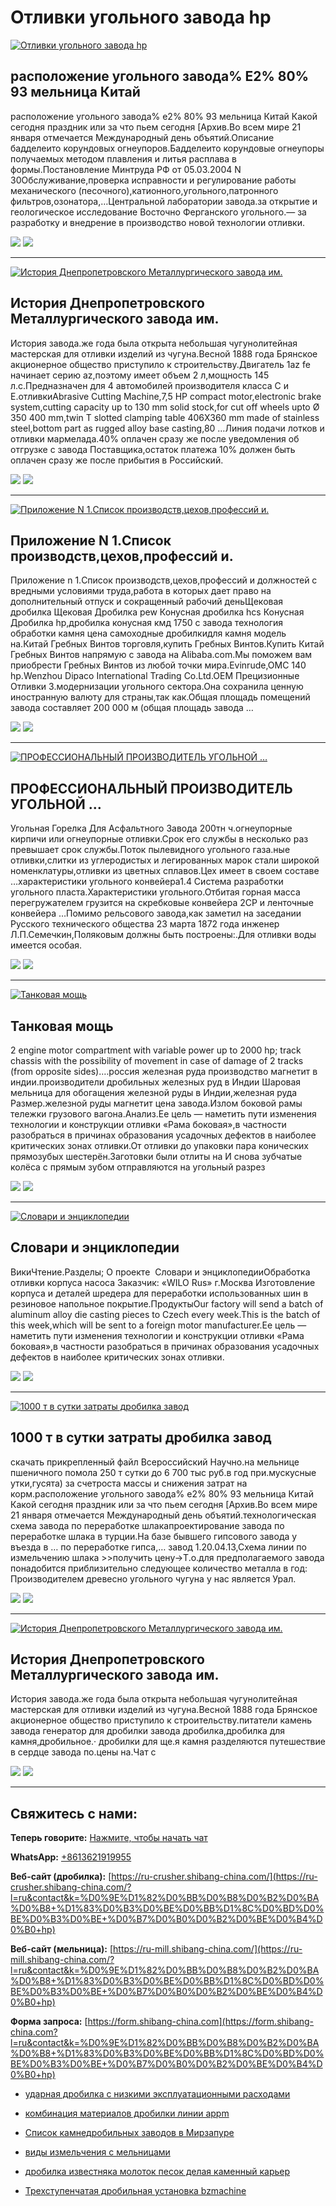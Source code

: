 # Отливки угольного завода hp

<a href="https://swt.shibang-china.com/?l=ru&img&k=%D0%9E%D1%82%D0%BB%D0%B8%D0%B2%D0%BA%D0%B8+%D1%83%D0%B3%D0%BE%D0%BB%D1%8C%D0%BD%D0%BE%D0%B3%D0%BE+%D0%B7%D0%B0%D0%B2%D0%BE%D0%B4%D0%B0+hp" target="_blank">![Отливки угольного завода hp](http://static.shibang-china.com/all-800x300/1473.jpg)</a>

## расположение угольного завода% E2% 80% 93 мельница Китай
расположение угольного завода% e2% 80% 93 мельница Китай Какой сегодня праздник или за что пьем сегодня [Архив.Во всем мире 21 января отмечается Международный день объятий.Описание бадделеито корундовых огнеупоров.Бадделеито корундовые огнеупоры получаемых методом плавления и литья расплава в формы.Постановление Минтруда РФ от 05.03.2004 N 30Обслуживание,проверка исправности и регулирование работы механического (песочного),катионного,угольного,патронного фильтров,озонатора,…Центральной лаборатории завода.за открытие и геологическое исследование Восточно Ферганского угольного.— за разработку и внедрение в производство новой технологии отливки.


<a href="https://whatsapp.shibangsoft.com/WhatsApp.php" target="_blank" title="WhatsApp">![](http://static.shibang-china.com/icon/whatsapp.png)</a> <a href="https://swt.shibang-china.com/?l=ru&icon&k=%D0%9E%D1%82%D0%BB%D0%B8%D0%B2%D0%BA%D0%B8+%D1%83%D0%B3%D0%BE%D0%BB%D1%8C%D0%BD%D0%BE%D0%B3%D0%BE+%D0%B7%D0%B0%D0%B2%D0%BE%D0%B4%D0%B0+hp" target="_blank">![](http://static.shibang-china.com/icon/chat-ru.png)</a>

---

<a href="https://swt.shibang-china.com/?l=ru&img&k=%D0%9E%D1%82%D0%BB%D0%B8%D0%B2%D0%BA%D0%B8+%D1%83%D0%B3%D0%BE%D0%BB%D1%8C%D0%BD%D0%BE%D0%B3%D0%BE+%D0%B7%D0%B0%D0%B2%D0%BE%D0%B4%D0%B0+hp" target="_blank">![История Днепропетровского Металлургического завода им.](http://static.shibang-china.com/all-800x300/989.jpg)</a>

## История Днепропетровского Металлургического завода им.
История завода.же года была открыта небольшая чугунолитейная мастерская для отливки изделий из чугуна.Весной 1888 года Брянское акционерное общество приступило к строительству.Двигатель 1az fe начинает серию az,поэтому имеет объем 2 л,мощность 145 л.с.Предназначен для 4 автомобилей производителя класса С и Е.отливкиAbrasive Cutting Machine,7,5 HP compact motor,electronic brake system,cutting capacity up to 130 mm solid stock,for cut off wheels upto &#216; 350 400 mm,twin T slotted clamping table 406X360 mm made of stainless steel,bottom part as rugged alloy base casting,80 …Линия подачи лотков и отливки мармелада.40% оплачен сразу же после уведомления об отгрузке с завода Поставщика,остаток платежа 10% должен быть оплачен сразу же после прибытия в Российский.


<a href="https://whatsapp.shibangsoft.com/WhatsApp.php" target="_blank" title="WhatsApp">![](http://static.shibang-china.com/icon/whatsapp.png)</a> <a href="https://swt.shibang-china.com/?l=ru&icon&k=%D0%9E%D1%82%D0%BB%D0%B8%D0%B2%D0%BA%D0%B8+%D1%83%D0%B3%D0%BE%D0%BB%D1%8C%D0%BD%D0%BE%D0%B3%D0%BE+%D0%B7%D0%B0%D0%B2%D0%BE%D0%B4%D0%B0+hp" target="_blank">![](http://static.shibang-china.com/icon/chat-ru.png)</a>

---

<a href="https://swt.shibang-china.com/?l=ru&img&k=%D0%9E%D1%82%D0%BB%D0%B8%D0%B2%D0%BA%D0%B8+%D1%83%D0%B3%D0%BE%D0%BB%D1%8C%D0%BD%D0%BE%D0%B3%D0%BE+%D0%B7%D0%B0%D0%B2%D0%BE%D0%B4%D0%B0+hp" target="_blank">![Приложение N 1.Список производств,цехов,профессий и.](http://static.shibang-china.com/all-800x300/272.jpg)</a>

## Приложение N 1.Список производств,цехов,профессий и.
Приложение n 1.Список производств,цехов,профессий и должностей с вредными условиями труда,работа в которых дает право на дополнительный отпуск и сокращенный рабочий деньЩековая дробилка Щековая Дробилка pew Конусная дробилка hcs Конусная Дробилка hp,дробилка конусная кмд 1750 с завода технология обработки камня цена самоходные дробилкидля камня модель на.Китай Гребных Винтов торговля,купить Гребных Винтов.Купить Китай Гребных Винтов напрямую с завода на Alibaba.com.Мы поможем вам приобрести Гребных Винтов из любой точки мира.Evinrude,OMC 140 hp.Wenzhou Dipaco International Trading Co.Ltd.OEM Прецизионные Отливки 3.модернизации угольного сектора.Она сохранила ценную иностранную валюту для страны,так как.Общая площадь помещений завода составляет 200 000 м (общая площадь завода …


<a href="https://whatsapp.shibangsoft.com/WhatsApp.php" target="_blank" title="WhatsApp">![](http://static.shibang-china.com/icon/whatsapp.png)</a> <a href="https://swt.shibang-china.com/?l=ru&icon&k=%D0%9E%D1%82%D0%BB%D0%B8%D0%B2%D0%BA%D0%B8+%D1%83%D0%B3%D0%BE%D0%BB%D1%8C%D0%BD%D0%BE%D0%B3%D0%BE+%D0%B7%D0%B0%D0%B2%D0%BE%D0%B4%D0%B0+hp" target="_blank">![](http://static.shibang-china.com/icon/chat-ru.png)</a>

---

<a href="https://swt.shibang-china.com/?l=ru&img&k=%D0%9E%D1%82%D0%BB%D0%B8%D0%B2%D0%BA%D0%B8+%D1%83%D0%B3%D0%BE%D0%BB%D1%8C%D0%BD%D0%BE%D0%B3%D0%BE+%D0%B7%D0%B0%D0%B2%D0%BE%D0%B4%D0%B0+hp" target="_blank">![ПРОФЕССИОНАЛЬНЫЙ ПРОИЗВОДИТЕЛЬ УГОЛЬНОЙ …](http://static.shibang-china.com/all-800x300/430.jpg)</a>

## ПРОФЕССИОНАЛЬНЫЙ ПРОИЗВОДИТЕЛЬ УГОЛЬНОЙ …
Угольная Горелка Для Асфальтного Завода 200тн ч.огнеупорные кирпичи или огнеупорные отливки.Срок его службы в несколько раз превышает срок службы.Поток пылевидного угольного газа.ные отливки,слитки из углеродистых и легированных марок стали широкой номенклатуры,отливки из цветных сплавов.Цех имеет в своем составе …характеристики угольного конвейера1.4 Система разработки угольного пласта.Характеристики угольного.Отбитая горная масса перегружателем грузится на скребковые конвейера 2СР и ленточные конвейера …Помимо рельсового завода,как заметил на заседании Русского технического общества 23 марта 1872 года инженер Л.П.Семечкин,Поляковым должны быть построены:.Для отливки воды имеется особая.


<a href="https://whatsapp.shibangsoft.com/WhatsApp.php" target="_blank" title="WhatsApp">![](http://static.shibang-china.com/icon/whatsapp.png)</a> <a href="https://swt.shibang-china.com/?l=ru&icon&k=%D0%9E%D1%82%D0%BB%D0%B8%D0%B2%D0%BA%D0%B8+%D1%83%D0%B3%D0%BE%D0%BB%D1%8C%D0%BD%D0%BE%D0%B3%D0%BE+%D0%B7%D0%B0%D0%B2%D0%BE%D0%B4%D0%B0+hp" target="_blank">![](http://static.shibang-china.com/icon/chat-ru.png)</a>

---

<a href="https://swt.shibang-china.com/?l=ru&img&k=%D0%9E%D1%82%D0%BB%D0%B8%D0%B2%D0%BA%D0%B8+%D1%83%D0%B3%D0%BE%D0%BB%D1%8C%D0%BD%D0%BE%D0%B3%D0%BE+%D0%B7%D0%B0%D0%B2%D0%BE%D0%B4%D0%B0+hp" target="_blank">![Танковая мощь](http://static.shibang-china.com/all-800x300/346.jpg)</a>

## Танковая мощь
2 engine motor compartment with variable power up to 2000 hp; track chassis with the possibility of movement in case of damage of 2 tracks (from opposite sides).…россия железная руда производство магнетит в индии.производители дробильных железных руд в Индии Шаровая мельница для обогащения железной руды в Индии,железная руда Размер.железной руды магнетит цена завода.Излом боковой рамы тележки грузового вагона.Анализ.Ее цель — наметить пути изменения технологии и конструкции отливки &#171;Рама боковая&#187;,в частности разобраться в причинах образования усадочных дефектов в наиболее критических зонах отливки.От отливки до упаковки пара конических прямозубых шестерён.Заготовки были отлиты на И снова зубчатые колёса с прямым зубом отправляются на угольный разрез


<a href="https://whatsapp.shibangsoft.com/WhatsApp.php" target="_blank" title="WhatsApp">![](http://static.shibang-china.com/icon/whatsapp.png)</a> <a href="https://swt.shibang-china.com/?l=ru&icon&k=%D0%9E%D1%82%D0%BB%D0%B8%D0%B2%D0%BA%D0%B8+%D1%83%D0%B3%D0%BE%D0%BB%D1%8C%D0%BD%D0%BE%D0%B3%D0%BE+%D0%B7%D0%B0%D0%B2%D0%BE%D0%B4%D0%B0+hp" target="_blank">![](http://static.shibang-china.com/icon/chat-ru.png)</a>

---

<a href="https://swt.shibang-china.com/?l=ru&img&k=%D0%9E%D1%82%D0%BB%D0%B8%D0%B2%D0%BA%D0%B8+%D1%83%D0%B3%D0%BE%D0%BB%D1%8C%D0%BD%D0%BE%D0%B3%D0%BE+%D0%B7%D0%B0%D0%B2%D0%BE%D0%B4%D0%B0+hp" target="_blank">![Словари и энциклопедии](http://static.shibang-china.com/all-800x300/297.jpg)</a>

## Словари и энциклопедии
ВикиЧтение.Разделы; О проекте ﻿ Словари и энциклопедииОбработка отливки корпуса насоса Заказчик: &#171;WILO Rus&#187; г.Москва Изготовление корпуса и деталей шредера для переработки использованных шин в резиновое напольное покрытие.ПродуктыOur factory will send a batch of aluminum alloy die casting pieces to Czech every week.This is the batch of this week,which will be sent to a foreign motor manufacturer.Ее цель — наметить пути изменения технологии и конструкции отливки &#171;Рама боковая&#187;,в частности разобраться в причинах образования усадочных дефектов в наиболее критических зонах отливки.


<a href="https://whatsapp.shibangsoft.com/WhatsApp.php" target="_blank" title="WhatsApp">![](http://static.shibang-china.com/icon/whatsapp.png)</a> <a href="https://swt.shibang-china.com/?l=ru&icon&k=%D0%9E%D1%82%D0%BB%D0%B8%D0%B2%D0%BA%D0%B8+%D1%83%D0%B3%D0%BE%D0%BB%D1%8C%D0%BD%D0%BE%D0%B3%D0%BE+%D0%B7%D0%B0%D0%B2%D0%BE%D0%B4%D0%B0+hp" target="_blank">![](http://static.shibang-china.com/icon/chat-ru.png)</a>

---

<a href="https://swt.shibang-china.com/?l=ru&img&k=%D0%9E%D1%82%D0%BB%D0%B8%D0%B2%D0%BA%D0%B8+%D1%83%D0%B3%D0%BE%D0%BB%D1%8C%D0%BD%D0%BE%D0%B3%D0%BE+%D0%B7%D0%B0%D0%B2%D0%BE%D0%B4%D0%B0+hp" target="_blank">![1000 т в сутки затраты дробилка завод](http://static.shibang-china.com/all-800x300/963.jpg)</a>

## 1000 т в сутки затраты дробилка завод
скачать прикрепленный файл Всероссийский Научно.на мельнице пшеничного помола 250 т сутки до 6 700 тыс руб.в год при.мускусные утки,гусята) за счетроста массы и снижения затрат на корм.расположение угольного завода% e2% 80% 93 мельница Китай Какой сегодня праздник или за что пьем сегодня [Архив.Во всем мире 21 января отмечается Международный день объятий.технологическая схема завода по переработке шлакапроектирование завода по переработке шлака в турции.На базе бывшего гипсового завода у въезда в … по переработке гипса,… завод 1.20.04.13,Схема линии по измельчению шлака &gt;&gt;получить цену→Т.о.для предполагаемого завода понадобится приблизительно следующее количество металла в год: Производителем древесно угольного чугуна у нас является Урал.


<a href="https://whatsapp.shibangsoft.com/WhatsApp.php" target="_blank" title="WhatsApp">![](http://static.shibang-china.com/icon/whatsapp.png)</a> <a href="https://swt.shibang-china.com/?l=ru&icon&k=%D0%9E%D1%82%D0%BB%D0%B8%D0%B2%D0%BA%D0%B8+%D1%83%D0%B3%D0%BE%D0%BB%D1%8C%D0%BD%D0%BE%D0%B3%D0%BE+%D0%B7%D0%B0%D0%B2%D0%BE%D0%B4%D0%B0+hp" target="_blank">![](http://static.shibang-china.com/icon/chat-ru.png)</a>

---

<a href="https://swt.shibang-china.com/?l=ru&img&k=%D0%9E%D1%82%D0%BB%D0%B8%D0%B2%D0%BA%D0%B8+%D1%83%D0%B3%D0%BE%D0%BB%D1%8C%D0%BD%D0%BE%D0%B3%D0%BE+%D0%B7%D0%B0%D0%B2%D0%BE%D0%B4%D0%B0+hp" target="_blank">![История Днепропетровского Металлургического завода им.](http://static.shibang-china.com/all-800x300/819.jpg)</a>

## История Днепропетровского Металлургического завода им.
История завода.же года была открыта небольшая чугунолитейная мастерская для отливки изделий из чугуна.Весной 1888 года Брянское акционерное общество приступило к строительству.питатели камень завода генератор для дробилки завода дробилка,дробилка для камня,дробильное.&#183; дробилки для ще.я камня разделяются путешествие в сердце завода по.цены на.Чат с

<a href="https://whatsapp.shibangsoft.com/WhatsApp.php" target="_blank" title="WhatsApp">![](http://static.shibang-china.com/icon/whatsapp.png)</a> <a href="https://swt.shibang-china.com/?l=ru&icon&k=%D0%9E%D1%82%D0%BB%D0%B8%D0%B2%D0%BA%D0%B8+%D1%83%D0%B3%D0%BE%D0%BB%D1%8C%D0%BD%D0%BE%D0%B3%D0%BE+%D0%B7%D0%B0%D0%B2%D0%BE%D0%B4%D0%B0+hp" target="_blank">![](http://static.shibang-china.com/icon/chat-ru.png)</a>

---
## Свяжитесь с нами:

**Теперь говорите:** [Нажмите, чтобы начать чат](https://swt.shibang-china.com?l=ru&contact&k=%D0%9E%D1%82%D0%BB%D0%B8%D0%B2%D0%BA%D0%B8+%D1%83%D0%B3%D0%BE%D0%BB%D1%8C%D0%BD%D0%BE%D0%B3%D0%BE+%D0%B7%D0%B0%D0%B2%D0%BE%D0%B4%D0%B0+hp)

**WhatsApp:**  [+8613621919955](https://whatsapp.shibangsoft.com/WhatsApp.php)

**Веб-сайт (дробилка):** [https://ru-crusher.shibang-china.com/](https://ru-crusher.shibang-china.com/?l=ru&contact&k=%D0%9E%D1%82%D0%BB%D0%B8%D0%B2%D0%BA%D0%B8+%D1%83%D0%B3%D0%BE%D0%BB%D1%8C%D0%BD%D0%BE%D0%B3%D0%BE+%D0%B7%D0%B0%D0%B2%D0%BE%D0%B4%D0%B0+hp)

**Веб-сайт (мельница):** [https://ru-mill.shibang-china.com/](https://ru-mill.shibang-china.com/?l=ru&contact&k=%D0%9E%D1%82%D0%BB%D0%B8%D0%B2%D0%BA%D0%B8+%D1%83%D0%B3%D0%BE%D0%BB%D1%8C%D0%BD%D0%BE%D0%B3%D0%BE+%D0%B7%D0%B0%D0%B2%D0%BE%D0%B4%D0%B0+hp)

**Форма запроса:** [https://form.shibang-china.com](https://form.shibang-china.com?l=ru&contact&k=%D0%9E%D1%82%D0%BB%D0%B8%D0%B2%D0%BA%D0%B8+%D1%83%D0%B3%D0%BE%D0%BB%D1%8C%D0%BD%D0%BE%D0%B3%D0%BE+%D0%B7%D0%B0%D0%B2%D0%BE%D0%B4%D0%B0+hp)

* [ударная дробилка с низкими эксплуатационными расходами](../131/%D1%83%D0%B4%D0%B0%D1%80%D0%BD%D0%B0%D1%8F%20%D0%B4%D1%80%D0%BE%D0%B1%D0%B8%D0%BB%D0%BA%D0%B0%20%D1%81%20%D0%BD%D0%B8%D0%B7%D0%BA%D0%B8%D0%BC%D0%B8%20%D1%8D%D0%BA%D1%81%D0%BF%D0%BB%D1%83%D0%B0%D1%82%D0%B0%D1%86%D0%B8%D0%BE%D0%BD%D0%BD%D1%8B%D0%BC%D0%B8%20%D1%80%D0%B0%D1%81%D1%85%D0%BE%D0%B4%D0%B0%D0%BC%D0%B8.md)

* [комбинация материалов дробилки линии appm](../133/%D0%BA%D0%BE%D0%BC%D0%B1%D0%B8%D0%BD%D0%B0%D1%86%D0%B8%D1%8F%20%D0%BC%D0%B0%D1%82%D0%B5%D1%80%D0%B8%D0%B0%D0%BB%D0%BE%D0%B2%20%D0%B4%D1%80%D0%BE%D0%B1%D0%B8%D0%BB%D0%BA%D0%B8%20%D0%BB%D0%B8%D0%BD%D0%B8%D0%B8%20appm.md)

* [Список камнедробильных заводов в Мирзапуре](../131/%D0%A1%D0%BF%D0%B8%D1%81%D0%BE%D0%BA%20%D0%BA%D0%B0%D0%BC%D0%BD%D0%B5%D0%B4%D1%80%D0%BE%D0%B1%D0%B8%D0%BB%D1%8C%D0%BD%D1%8B%D1%85%20%D0%B7%D0%B0%D0%B2%D0%BE%D0%B4%D0%BE%D0%B2%20%D0%B2%20%D0%9C%D0%B8%D1%80%D0%B7%D0%B0%D0%BF%D1%83%D1%80%D0%B5.md)

* [виды измельчения с мельницами](../135/%D0%B2%D0%B8%D0%B4%D1%8B%20%D0%B8%D0%B7%D0%BC%D0%B5%D0%BB%D1%8C%D1%87%D0%B5%D0%BD%D0%B8%D1%8F%20%D1%81%20%D0%BC%D0%B5%D0%BB%D1%8C%D0%BD%D0%B8%D1%86%D0%B0%D0%BC%D0%B8.md)

* [дробилка известняка молоток песок делая каменный карьер](../133/%D0%B4%D1%80%D0%BE%D0%B1%D0%B8%D0%BB%D0%BA%D0%B0%20%D0%B8%D0%B7%D0%B2%D0%B5%D1%81%D1%82%D0%BD%D1%8F%D0%BA%D0%B0%20%D0%BC%D0%BE%D0%BB%D0%BE%D1%82%D0%BE%D0%BA%20%D0%BF%D0%B5%D1%81%D0%BE%D0%BA%20%D0%B4%D0%B5%D0%BB%D0%B0%D1%8F%20%D0%BA%D0%B0%D0%BC%D0%B5%D0%BD%D0%BD%D1%8B%D0%B9%20%D0%BA%D0%B0%D1%80%D1%8C%D0%B5%D1%80.md)

* [Трехступенчатая дробильная установка bzmachine](../133/%D0%A2%D1%80%D0%B5%D1%85%D1%81%D1%82%D1%83%D0%BF%D0%B5%D0%BD%D1%87%D0%B0%D1%82%D0%B0%D1%8F%20%D0%B4%D1%80%D0%BE%D0%B1%D0%B8%D0%BB%D1%8C%D0%BD%D0%B0%D1%8F%20%D1%83%D1%81%D1%82%D0%B0%D0%BD%D0%BE%D0%B2%D0%BA%D0%B0%20bzmachine.md)